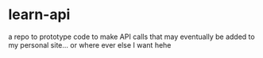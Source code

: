 # learn-api
a repo to prototype code to make API calls that may eventually be added to my personal site... or where ever else I want hehe
